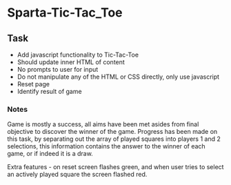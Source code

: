 # Sparta-Tic-Tac_Toe

## Task

* Add javascript functionality to Tic-Tac-Toe
* Should update inner HTML of content
* No prompts to user for input
* Do not manipulate any of the HTML or CSS directly, only use javascript
* Reset page
* Identify result of game


### Notes

Game is mostly a success, all aims have been met asides from final objective to discover the winner of the game.
Progress has been made on this task, by separating out the array of played squares into players 1 and 2 selections, this information contains the answer to the winner of each game, or if indeed it is a draw.  

Extra features - on reset screen flashes green, and when user tries to select an actively played square the screen flashed red.  

